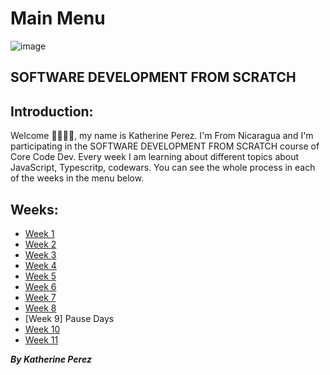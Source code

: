 # Main Menu 

![image](https://user-images.githubusercontent.com/86013814/166605776-68c2b754-9143-485d-8bb4-6645c10316d0.png)

## SOFTWARE DEVELOPMENT FROM SCRATCH

## Introduction: 

Welcome 🙋‍♂️🙋‍♀️, my name is Katherine Perez. I'm From Nicaragua and I'm participating in the SOFTWARE DEVELOPMENT FROM SCRATCH course of Core Code Dev. Every week I am learning about different topics about JavaScript, Typescritp, codewars. You can see the whole process in each of the weeks in the menu below.

## Weeks:

- [Week 1](https://github.com/kathe92/core-code-from-scratch-readme/blob/main/WEEK-1/menu.md)
- [Week 2](https://github.com/kathe92/core-code-from-scratch-readme/blob/main/WEEK-2/menu.md)
- [Week 3](https://github.com/kathe92/core-code-from-scratch-readme/blob/main/WEEK-3/menu.md)
- [Week 4](https://github.com/kathe92/core-code-from-scratch-readme/blob/main/WEEK-4/menu.md)
- [Week 5](https://github.com/kathe92/core-code-from-scratch-readme/blob/main/WEEK-5/menu.md)
- [Week 6](https://github.com/kathe92/core-code-from-scratch-readme/blob/main/WEEK-6/menu.md)
- [Week 7](https://github.com/kathe92/core-code-from-scratch-readme/blob/main/WEEK-7/menu.md)
- [Week 8](https://github.com/kathe92/core-code-from-scratch-readme/blob/main/WEEK-8/menu.md)
- [Week 9] Pause Days
- [Week 10](https://github.com/kathe92/core-code-from-scratch-readme/blob/main/WEEK-10/menu.md)
- [Week 11](https://github.com/kathe92/core-code-from-scratch-readme/blob/main/WEEK-11/menu.md)

***By Katherine Perez***
